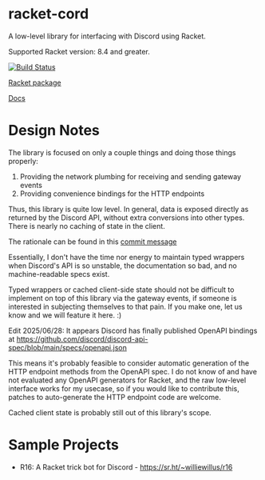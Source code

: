 # racket-cord

A low-level library for interfacing with Discord using Racket.

Supported Racket version: 8.4 and greater.

[![Build Status](https://github.com/nitros12/racket-cord/actions/workflows/ci.yml/badge.svg)](https://github.com/nitros12/racket-cord/actions/workflows/ci.yml)

[Racket package](https://pkgd.racket-lang.org/pkgn/package/racket-cord)

[Docs](https://docs.racket-lang.org/racket-cord/index.html)

# Design Notes
The library is focused on only a couple things and doing those things properly:
1. Providing the network plumbing for receiving and sending gateway events
2. Providing convenience bindings for the HTTP endpoints

Thus, this library is quite low level. In general, data is exposed directly as returned by the Discord API,
without extra conversions into other types. There is nearly no caching of state in the client.

The rationale can be found in this [commit message](https://github.com/simmsb/racket-cord/commit/64b8f1de97fccb01487571362e2b4bac749c3691)

Essentially, I don't have the time nor energy to maintain typed wrappers when Discord's API
is so unstable, the documentation so bad, and no machine-readable specs exist.

Typed wrappers or cached client-side state should not be difficult to implement on top of
this library via the gateway events, if someone is interested in subjecting themselves to that pain.
If you make one, let us know and we will feature it here. :)

Edit 2025/06/28: It appears Discord has finally published OpenAPI bindings at https://github.com/discord/discord-api-spec/blob/main/specs/openapi.json

This means it's probably feasible to consider automatic generation of the HTTP endpoint
methods from the OpenAPI spec. I do not know of and have not evaluated any OpenAPI
generators for Racket, and the raw low-level interface works for my usecase, so if you
would like to contribute this, patches to auto-generate the HTTP endpoint code are welcome.

Cached client state is probably still out of this library's scope.

# Sample Projects

* R16: A Racket trick bot for Discord - https://sr.ht/~williewillus/r16
